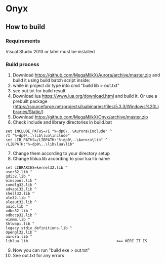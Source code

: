# Onyx
## How to build
### Requirements
Visual Studio 2013 or later must be installed
### Build process
1. Download https://github.com/MegaMilkX/Aurora/archive/master.zip and build it using build batch script inside:
2. while in project dir type into cmd "build lib > out.txt"
3. see out.txt for build result
4. Download lua https://www.lua.org/download.html and build it. Or use a prebuilt package (https://sourceforge.net/projects/luabinaries/files/5.3.3/Windows%20Libraries/Static/)
5. Download https://github.com/MegaMilkX/Onyx/archive/master.zip 
6. Check include and library directories in build.bat
```
set INCLUDE_PATHS=/I "%~dp0\..\Aurora\include" ^
/I "%~dp0\..\lib\lua\include"
set LIB_PATHS=/LIBPATH:"%~dp0\..\Aurora\lib" ^
/LIBPATH:"%~dp0\..\lib\lua\lib"
```
7. Change them according to your directory setup
8. Change liblua.lib according to your lua lib name
```
set LIBRARIES=kernel32.lib ^
user32.lib ^
gdi32.lib ^
winspool.lib ^
comdlg32.lib ^
advapi32.lib ^
shell32.lib ^
ole32.lib ^
oleaut32.lib ^
uuid.lib ^
odbc32.lib ^
odbccp32.lib ^
winmm.lib ^
Shlwapi.lib ^
legacy_stdio_definitions.lib ^
Opengl32.lib ^
aurora.lib ^
liblua.lib                                        <== HERE IT IS
```
9. Now you can run "build exe > out.txt"
10. See out.txt for any errors
  
